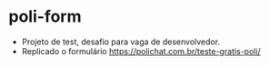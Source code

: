# poli-form


* Projeto de test, desafio para vaga de desenvolvedor.
* Replicado o formulário https://polichat.com.br/teste-gratis-poli/  
